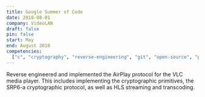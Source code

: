 ```yaml
---
title: Google Summer of Code
date: 2018-08-01
company: VideoLAN
draft: false
pin: false
start: May
end: August 2018
competencies:
  ["c", "cryptography", "reverse-engineering", "git", "open-source", "project-management", "gitlab", "gnupg"]
---
```


Reverse engineered and implemented the AirPlay protocol for the
VLC media player. This includes implementing the cryptographic
primitives, the SRP6-a cryptographic protocol, as well as HLS
streaming and transcoding.
